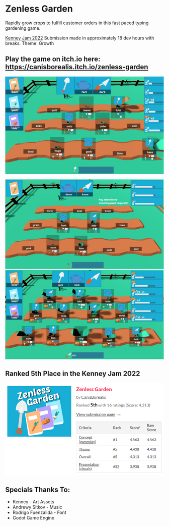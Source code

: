 # Zenless Garden
Rapidly grow crops to fulfill customer orders in this fast paced typing gardening game.

[Kenney Jam 2022](https://itch.io/jam/kenney-jam-2022) Submission made in approximately 18 dev hours with breaks.
Theme: Growth

## Play the game on itch.io here: https://canisborealis.itch.io/zenless-garden

![Zenless Garden Gameplay](ZenlessGarden1b.gif "Zenless Garden Gameplay")


![Zenless Garden Early Game](screenshot1.png "Zenless Garden Early Game")
![Zenless Garden Late Game](screenshot2.png "Zenless Garden Late Game")

## Ranked 5th Place in the Kenney Jam 2022
![Jam Result Rankings, 5th Place](jam_ranking_20220827.png "Kenney Jam 2022 Ranking")

## Specials Thanks To:
- Kenney - Art Assets
- Andrewy Sitkov - Music
- Rodrigo Fuenzalida - Font
- Godot Game Engine
